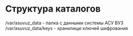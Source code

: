 # Структура каталогов
/var/asuvuz_data   - папка с данными системы АСУ ВУЗ
/var/asuvuz_data/keys - хранилище ключей шифрования




